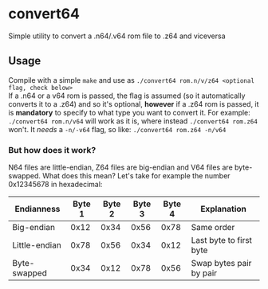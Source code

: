 # convert64
Simple utility to convert a .n64/.v64 rom file to .z64 and viceversa
## Usage
Compile with a simple `make` and use as `./convert64 rom.n/v/z64 <optional flag, check below>`</br>
If a .n64 or a v64 rom is passed, the flag is assumed (so it automatically converts it to a .z64) and so it's optional, **however** if a .z64 rom is passed, it is **mandatory** to specify to what type you want to convert it. For example: `./convert64 rom.n/v64` will work as it is, where instead `./convert64 rom.z64` won't. It *needs* a `-n/-v64` flag, so like: `./convert64 rom.z64 -n/v64`

### But how does it work?
N64 files are little-endian, Z64 files are big-endian and V64 files are byte-swapped. What does this mean?
Let's take for example the number 0x12345678 in hexadecimal:

| Endianness    | Byte 1 | Byte 2 | Byte 3 | Byte 4 | Explanation |
| ------------- | ------ | ------ | ------ | ------ | ----------- |
| Big-endian    | 0x12   | 0x34   | 0x56   | 0x78   | Same order  |
| Little-endian | 0x78   | 0x56   | 0x34   | 0x12   | Last byte to first byte |
| Byte-swapped  | 0x34   | 0x12   | 0x78   | 0x56   | Swap bytes pair by pair |
